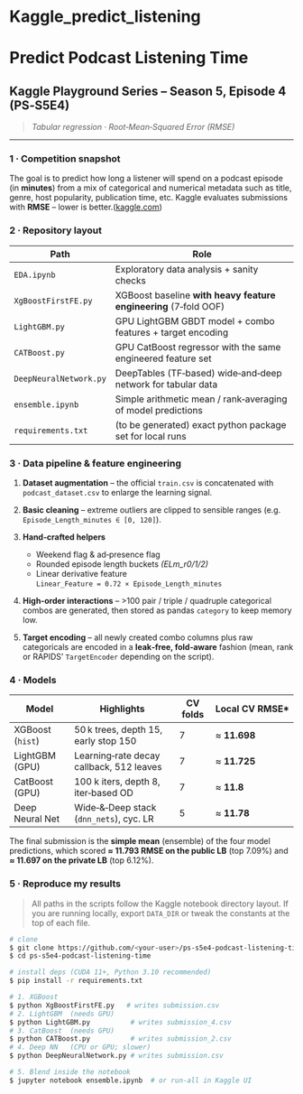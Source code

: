 # Kaggle_predict_listening
# Predict Podcast Listening Time

## Kaggle Playground Series – Season 5, Episode 4 (PS‑S5E4)

> *Tabular regression · Root‑Mean‑Squared Error (RMSE)*

---

### 1 · Competition snapshot

The goal is to predict how long a listener will spend on a podcast episode (in **minutes**) from a mix of categorical and numerical metadata such as title, genre, host popularity, publication time, etc. Kaggle evaluates submissions with **RMSE** – lower is better.([kaggle.com](https://www.kaggle.com/competitions/playground-series-s5e4?utm_source=chatgpt.com))

### 2 · Repository layout

| Path                   | Role                                                                                |
| ---------------------- | ----------------------------------------------------------------------------------- |
| `EDA.ipynb`            | Exploratory data analysis + sanity checks                                           |
| `XgBoostFirstFE.py`    | XGBoost baseline **with heavy feature engineering** (7‑fold OOF)|
| `LightGBM.py`          | GPU LightGBM GBDT model + combo features + target encoding |
| `CATBoost.py`          | GPU CatBoost regressor with the same engineered feature set |
| `DeepNeuralNetwork.py` | DeepTables (TF‑based) wide‑and‑deep network for tabular data |
| `ensemble.ipynb`       | Simple arithmetic mean / rank‑averaging of model predictions |
| `requirements.txt`     | (to be generated) exact python package set for local runs                           

### 3 · Data pipeline & feature engineering

1. **Dataset augmentation** – the official `train.csv` is concatenated with `podcast_dataset.csv` to enlarge the learning signal.
2. **Basic cleaning** – extreme outliers are clipped to sensible ranges (e.g. `Episode_Length_minutes ∈ [0, 120]`).
3. **Hand‑crafted helpers**

   * Weekend flag & ad‑presence flag
   * Rounded episode length buckets *(ELm\_r0/1/2)*
   * Linear derivative feature `Linear_Feature = 0.72 × Episode_Length_minutes`
4. **High‑order interactions** – >100 pair / triple / quadruple categorical combos are generated, then stored as pandas `category` to keep memory low.
5. **Target encoding** – all newly created combo columns plus raw categoricals are encoded in a **leak‑free, fold‑aware** fashion (mean, rank or RAPIDS’ `TargetEncoder` depending on the script).

### 4 · Models

| Model            | Highlights                               | CV folds | Local CV RMSE\* |
| ---------------- | ---------------------------------------- | -------- | --------------- |
| XGBoost (`hist`) | 50 k trees, depth 15, early stop 150     | 7       | ≈ **11.698**      |
| LightGBM (GPU)   | Learning‑rate decay callback, 512 leaves | 7        | ≈ **11.725**      |
| CatBoost (GPU)   | 100 k iters, depth 8, iter‑based OD      | 7        | ≈ **11.8**      |
| Deep Neural Net  | Wide‑&‑Deep stack (`dnn_nets`), cyc. LR  | 5        | ≈ **11.78**      |


The final submission is the **simple mean** (ensemble) of the four model predictions, which scored **≈ 11.793 RMSE on the public LB** (top 7.09%) and **≈ 11.697 on the private LB** (top 6.12%).

### 5 · Reproduce my results

> All paths in the scripts follow the Kaggle notebook directory layout. If you are running locally, export `DATA_DIR` or tweak the constants at the top of each file.

```bash
# clone
$ git clone https://github.com/<your‑user>/ps‑s5e4‑podcast‑listening‑time.git
$ cd ps‑s5e4‑podcast‑listening‑time

# install deps (CUDA 11+, Python 3.10 recommended)
$ pip install -r requirements.txt

# 1. XGBoost
$ python XgBoostFirstFE.py   # writes submission.csv
# 2. LightGBM  (needs GPU)
$ python LightGBM.py          # writes submission_4.csv
# 3. CatBoost  (needs GPU)
$ python CATBoost.py          # writes submission_2.csv
# 4. Deep NN   (CPU or GPU; slower)
$ python DeepNeuralNetwork.py # writes submission.csv

# 5. Blend inside the notebook
$ jupyter notebook ensemble.ipynb  # or run‑all in Kaggle UI
```
